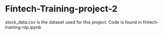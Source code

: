 # Fintech-Training-project-2

stock_data.csv is the dataset used for this project. 
Code is found in fintech-training-nlp.ipynb
